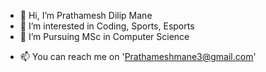 - 👋 Hi, I’m Prathamesh Dilip Mane
- 👀 I’m interested in Coding, Sports, Esports
- 🌱 I’m Pursuing MSc in Computer Science
<!--- - 😇 I want to become Data Scientist. --->
- 📫 You can reach me on 'Prathameshmane3@gmail.com'
<!---
Prathameshmane/Prathameshmane is a ✨ special ✨ repository because its `README.md` (this file) appears on your GitHub profile.
You can click the Preview link to take a look at your changes.
--->
